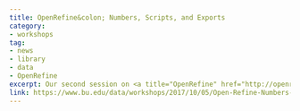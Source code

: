 ```yaml
---
title: OpenRefine&colon; Numbers, Scripts, and Exports
category:
- workshops
tag: 
- news
- library
- data
- OpenRefine
excerpt: Our second session on <a title="OpenRefine" href="http://openrefine.org/">OpenRefine</a> will continue with Data Carpentry's <a title="OpenRefine Lesson" href="http://www.datacarpentry.org/OpenRefine-ecology-lesson/">OpenRefine lesson</a> and will cover&colon;<br><br>+ Examining numbers in OpenRefine<br>+ How to document data cleaning in OpenRefine <br> + Applying scripts to our data sets <br>  + Exporting our work from OpenRefine <br><br>Join us in Mugar Library's Estin Room (room 302) at 12:30. Space is limited. Attendees will need to bring their own laptop in order to fully participate and are highly encouraged <a title="Attend our first session" href="https://www.bu.edu/data/workshops/2017/09/28/Getting-Started-With-Open-Refine.html">to attend our first session</a> (or have some familiarity with OpenRefine). Please arrive with OpenRefine already installed!  <br><br> Date&colon; Oct. 5, 2017 <br> Location&colon; Mugar Library Estin Room (302) <br>Time&colon; 12:30-1:30<br><br> <a class="btn-lg btn-success" role="button" href="https://forms.office.com/Pages/ResponsePage.aspx?id=zDJ91SHBj0iwe9_nBWgMcZ065r6Cdk5BvRcFWPtpp_ZUODFGWDFJMFJXRUsxQUg2NjhTSkQyWDJGNi4u">Register</a>
link: https://www.bu.edu/data/workshops/2017/10/05/Open-Refine-Numbers-Scripts-Exports.html
---
```

